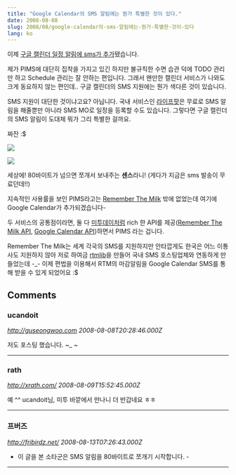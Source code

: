 ```yaml
---
title: "Google Calendar의 SMS 알림에는 뭔가 특별한 것이 있다."
date: 2008-08-08
slug: 2008/08/google-calendar의-sms-알림에는-뭔가-특별한-것이-있다
lang: ko
---
```


이제 [구글 캘린더 일정 알림에 sms가 추가](http://googlekoreablog.blogspot.com/2008/08/google.html)됐습니다.

제가 PIMS에 대단히 집착을 가지고 있긴 하지만 불규칙한 수면 습관 덕에 TODO 관리만 하고 Schedule 관리는 잘 안하는 편입니다. 그래서 왠만한 캘린더 서비스가 나와도 크게 동요하지 않는 편인데.. 구글 캘린더의 SMS 지원에는 뭔가 색다른 것이 있습니다.

SMS 지원이 대단한 것이냐고요? 아닙니다. 국내 서비스인 [라이프팟](http://www.lifepod.co.kr/)은 무료로 SMS 알림을 해줄뿐만 아니라 SMS MO로 일정을 등록할 수도 있습니다. 그렇다면 구글 캘린더의 SMS 알림이 도대체 뭐가 그리 특별한 걸까요.

짜잔 :$

![](/img/google_calendar_sms_1.jpg)

![](/img/google_calendar_sms_2.jpg)

세상에! 80바이트가 넘으면 쪼개서 보내주는 **센스**라니! (게다가 지금은 sms 발송이 무료던데!!)

지속적인 사용률을 보인 PIMS라고는 [Remember The Milk](http://rememberthemilk.com) 밖에 없었는데 여기에 Google Calendar가 추가되겠습니다-

두 서비스의 공통점이라면, 둘 다 [미투데이처럼](http://http://codian.springnote.com/pages/89009) rich 한 API를 제공([Remember The Milk API](http://www.rememberthemilk.com/services/api/), [Google Calendar API](http://code.google.com/apis/calendar/))하면서 PIMS 라는 겁니다.

Remember The Milk는 세계 각국의 SMS를 지원하지만 안타깝게도 한국은 어느 이통사도 지원하지 않아 저로 하여금 [rtmlib](http://code.google.com/p/rtmlib/)을 만들어 국내 SMS 호스팅업체와 연동하게 만들었는데 -_- 이제 편법을 이용해서 RTM의 마감알림을 Google Calendar SMS를 통해 받을 수 있게 되었어요 :$

## Comments

### ucandoit
*http://guseongwoo.com*
*2008-08-08T20:28:46.000Z*

저도 포스팅 했습니다. ~_ ~

---

### rath
*http://xrath.com/*
*2008-08-09T15:52:45.000Z*

예 ^^ ucandoit님, 미투 바깥에서 만나니 더 반갑네요 ㅎㅎ

---

### 프버즈
*http://fribirdz.net/*
*2008-08-13T07:26:43.000Z*

- 이 글을 본 소타군은 SMS 알림을 80바이트로 쪼개기 시작합니다. -

---

